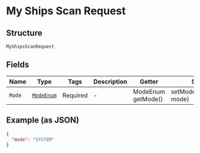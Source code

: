 
# My Ships Scan Request

## Structure

`MyShipsScanRequest`

## Fields

| Name | Type | Tags | Description | Getter | Setter |
|  --- | --- | --- | --- | --- | --- |
| `Mode` | [`ModeEnum`](../../doc/models/mode-enum.md) | Required | - | ModeEnum getMode() | setMode(ModeEnum mode) |

## Example (as JSON)

```json
{
  "mode": "SYSTEM"
}
```

